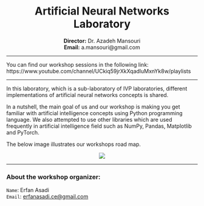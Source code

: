 <center><h1>Artificial Neural Networks Laboratory</h1> 
<b>Director:</b> Dr. Azadeh Mansouri
<br />
<b>Email:</b> a.mansouri@gmail.com
</center>
<hr /> 
You can find our workshop sessions in the following link: 
<br /> 
https://www.youtube.com/channel/UCkiq59jrXkXqadluMxnYk8w/playlists
<hr />
In this laboratory, which is a sub-laboratory of IVP laboratories, different implementations of artificial neural networks concepts is shared.

In a nutshell, the main goal of us and our workshop is making you get familiar with artificial intelligence concepts using Python programming language. We also attempted to use other libraries which are used frequently in artificial intelligence field such as NumPy, Pandas, Matplotlib and PyTorch.<br /> 

The below image illustrates our workshops road map.
<br /> 
<center><image src='./Roadmap.JPG' /></center>
<hr />
<h3>About the workshop organizer: </h3>

`Name`: Erfan Asadi
<br />
`Email`: erfanasadi.ce@gmail.com
<br />

